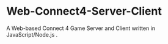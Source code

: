 # Web-Connect4-Server-Client
A Web-based Connect 4 Game Server and Client written in JavaScript/Node.js .
